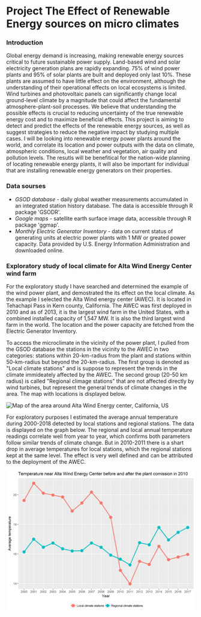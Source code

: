 # Project The Effect of Renewable Energy sources on micro climates

### Introduction

Global energy demand is increasing, making renewable energy sources critical to future sustainable power supply. Land-based wind and solar electricity generation plans are rapidly expanding. 75% of wind power plants and 95% of solar plants are built and deployed only last 10%. These plants are assumed to have little effect on the environment, although the understanding of their operational effects on local ecosystems is limited.
Wind turbines and photovoltaic panels can significantly change local ground-level climate by a magnitude that could affect the fundamental atmosphere-plant-soil processes. We believe that understanding the possible effects is crucial to reducing uncertainty of the true renewable energy cost and to maximize beneficial effects. This project is aiming to detect and predict the effects of the renewable energy sources, as well as suggest strategies to reduce the negative impact by studying multiple cases. I will be looking into renewable energy power plants around the world, and correlate its location and power outputs with the data on climate, atmospheric conditions, local weather and vegetation, air quality and pollution levels. The resutls will be benefitical for the nation-wide planning of locating renewable energy plants, it will also be important for individual that are installing renewable energy generators on their properties.

### Data sourses

* _GSOD database_ - daily global weather measurements accumulated in an integrated station history database. The data is accessible through R package 'GSODR'.
* _Google maps_ - satellite earth surface image data, accessible through R package 'ggmap'.
* _Monthly Electric Generator Inventory_ - data on current status of generating units at electric power plants with 1 MW or greated power capacity. Data provided by U.S. Energy Information Administration and downloaded online.


### Exploratory study of local climate for Alta Wind Energy Center wind farm

For the exploratory study I have searched and determined the example of the wind power plant, and demostrated the its effect on the local climate. As the example I selected the Alta Wind energy center (AWEC). It is located in Tehachapi Pass in Kern county, California. The AWEC was first deployed in 2010 and as of 2013, it is the largest wind farm in the United States, with a combined installed capacity of 1,547 MW. It is also the third largest wind farm in the world. The location and the power capacity are fetched from the Electric Generator Inventory.

To access the microclimate in the vicinity of the power plant, I pulled from the GSOD database the stations in the vicinity to the AWEC in two categories: stations within 20-km-radius from the plant and stations within 50-km-radius but beyond the 20-km-radius. The first group is denoted as "Local climate stations" and is suppose to represent the trends in the climate immideately affected by the AWEC. The second group (20-50 km radius) is called "Regional climage stations" that are not affected directly by wind turbines, but represent the general trends of climate changes in the area. The map with locations is displayed below.

![Map of the area around Alta Wind Energy center, California, US](fig1_MapAWEC.png) 

For exploratory purposes I estimated the average annual temperature during 2000-2018 detected by local stations and regional stations. The data is displayed on the graph below. The regional and local annual temperature readings correlate well from year to year, which confirms both parameters follow similar trends of climate change. But in 2010-2011 there is a shart drop in average temperatures for local stations, which the regional stations kept at the same level. The effect is very well defined and can be attributed to the deployment of the AWEC.

![Map of the area around Alta Wind Energy center, California, US](fig2_TempAWEC.png) 
